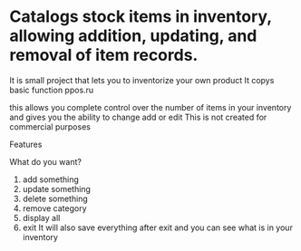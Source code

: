 # Catalogs stock items in inventory, allowing addition, updating, and removal of item records.
It is small project that lets you to inventorize your own product
It copys basic function ppos.ru

this allows you complete control over the number of items in your inventory and gives you the ability to change add or edit
This is not created for commercial purposes

Features

 What do you want?
 
 1. add something
 2. update something
 3. delete something
 4. remove category
 5. display all
 6. exit
It will also save everything after exit and you can see what is in your inventory
